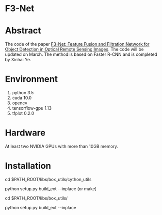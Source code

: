 # F3-Net
# Abstract
The code of the paper [F3-Net: Feature Fusion and Filtration Network for Object Detection in Optical Remote Sensing Images](https://www.mdpi.com/2072-4292/12/24/4027).
The code will be updated on March. The method is based on Faster R-CNN and is completed by Xinhai Ye.
# Environment
1. python 3.5
2. cuda 10.0
3. opencv
4. tensorflow-gpu 1.13
5. tfplot 0.2.0
# Hardware
At least two NVIDIA GPUs with more than 10GB memory.
# Installation
cd $PATH_ROOT/libs/box_utils/cython_utils

python setup.py build_ext --inplace (or make)

cd $PATH_ROOT/libs/box_utils/

python setup.py build_ext --inplace
